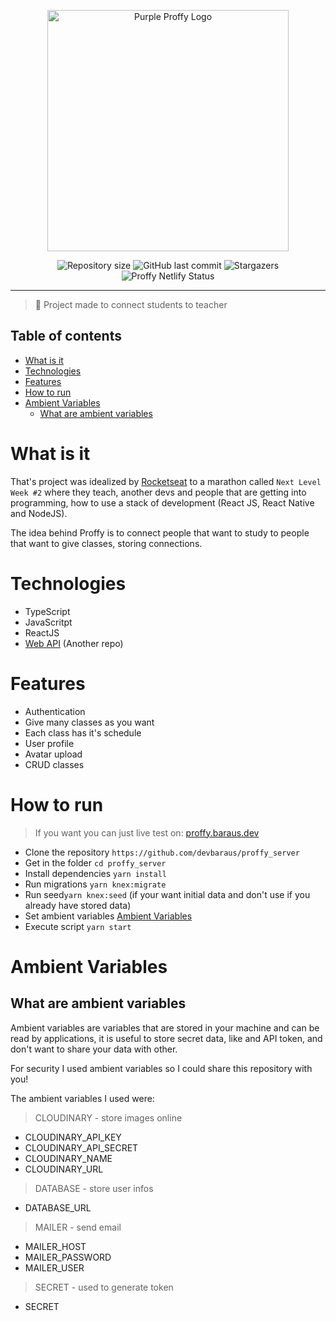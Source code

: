 <p align="center">
  <img src="https://raw.githubusercontent.com/devbaraus/proffy_web/master/src/assets/images/purple-logo.svg" alt="Purple Proffy Logo" width="386px" />
</p>

<p align="center">	
   
  <img alt="Repository size" src="https://img.shields.io/github/repo-size/devbaraus/proffy_web?color=#8257E5">

  <img alt="GitHub last commit" src="https://img.shields.io/github/last-commit/devbaraus/proffy_web?color=#8257E5">

  <img alt="Stargazers" src="https://img.shields.io/github/stars/devbaraus/proffy_web?logo=github">

  <img src="https://api.netlify.com/api/v1/badges/30d7053b-7ee0-4950-b391-ae6799efea2d/deploy-status" title="Proffy Netlify Status">
  
</p>

---

> :rocket: Project made to connect students to teacher

## Table of contents

- [What is it](#what-is-it)
- [Technologies](#technologies)
- [Features](#features)
- [How to run](#how-to-run)
- [Ambient Variables](#ambient-variables)
  - [What are ambient variables](#what-are-ambient-variables)

# What is it

That's project was idealized by [Rocketseat](https://www.rocketseat.com.br) to a marathon called `Next Level Week #2` where they teach, another devs and people that are getting into programming, how to use a stack of development (React JS, React Native and NodeJS).

The idea behind Proffy is to connect people that want to study to people that want to give classes, storing connections.

# Technologies

- TypeScript
- JavaScritpt
- ReactJS
- [Web API](https://github.com/devbaraus/proffy_server) (Another repo)

# Features

- Authentication
- Give many classes as you want
- Each class has it's schedule
- User profile
- Avatar upload
- CRUD classes

# How to run

> If you want you can just live test on: [proffy.baraus.dev](https://proffy.baraus.dev)

- Clone the repository `https://github.com/devbaraus/proffy_server`
- Get in the folder `cd proffy_server`
- Install dependencies `yarn install`
- Run migrations `yarn knex:migrate`
- Run seed`yarn knex:seed` (if your want initial data and don't use if you already have stored data) 
- Set ambient variables [Ambient Variables](#ambient-variables)
- Execute script `yarn start`

# Ambient Variables

## What are ambient variables

Ambient variables are variables that are stored in your machine and can be read by applications, it is useful to store secret data, like and API token, and don't want to share your data with other.

For security I used ambient variables so I could share this repository with you!

The ambient variables I used were:

> CLOUDINARY - store images online

- CLOUDINARY_API_KEY
- CLOUDINARY_API_SECRET
- CLOUDINARY_NAME
- CLOUDINARY_URL

> DATABASE - store user infos

- DATABASE_URL

> MAILER - send email

- MAILER_HOST
- MAILER_PASSWORD
- MAILER_USER

> SECRET - used to generate token

- SECRET
